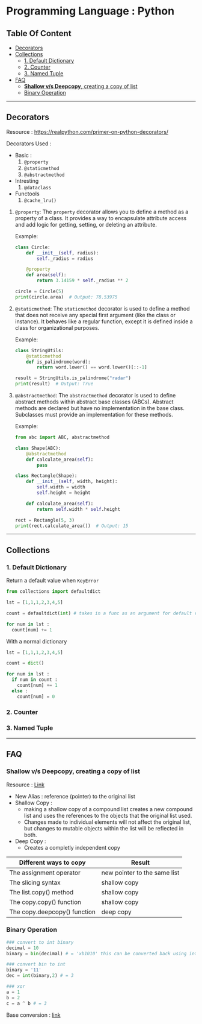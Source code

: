# Programming Language : **Python** 

## Table Of Content <!-- omit from toc -->
- [Decorators](#decorators)
- [Collections](#collections)
  - [1. Default Dictionary](#1-default-dictionary)
  - [2. Counter](#2-counter)
  - [3. Named Tuple](#3-named-tuple)
- [FAQ](#faq)
  - [**Shallow v/s Deepcopy**, creating a copy of list](#shallow-vs-deepcopy-creating-a-copy-of-list)
  - [Binary Operation](#binary-operation)

<hr>

## Decorators 

Resource : https://realpython.com/primer-on-python-decorators/

Decorators Used :
- Basic :
  1. `@property `
  2. `@staticmethod`
  3. `@abstractmethod`
- Intresting
  1. `@dataclass`
- Functools 
  1. `@cache_lru()` 



1. `@property`: The `property` decorator allows you to define a method as a property of a class. It provides a way to encapsulate attribute access and add logic for getting, setting, or deleting an attribute.

    Example:
    ```python
    class Circle:
        def __init__(self, radius):
            self._radius = radius

        @property
        def area(self):
            return 3.14159 * self._radius ** 2

    circle = Circle(5)
    print(circle.area)  # Output: 78.53975
    ```

2. `@staticmethod`: The `staticmethod` decorator is used to define a method that does not receive any special first argument (like the class or instance). It behaves like a regular function, except it is defined inside a class for organizational purposes.

    Example:
    ```python
    class StringUtils:
        @staticmethod
        def is_palindrome(word):
            return word.lower() == word.lower()[::-1]

    result = StringUtils.is_palindrome("radar")
    print(result)  # Output: True
    ```

3. `@abstractmethod`: The `abstractmethod` decorator is used to define abstract methods within abstract base classes (ABCs). Abstract methods are declared but have no implementation in the base class. Subclasses must provide an implementation for these methods.

    Example:
    ```python
    from abc import ABC, abstractmethod

    class Shape(ABC):
        @abstractmethod
        def calculate_area(self):
            pass

    class Rectangle(Shape):
        def __init__(self, width, height):
            self.width = width
            self.height = height

        def calculate_area(self):
            return self.width * self.height

    rect = Rectangle(5, 3)
    print(rect.calculate_area())  # Output: 15
    ```

<hr>

## Collections 

### 1. Default Dictionary 
Return a default value when `KeyError` 

```python 
from collections import defaultdict

lst = [1,1,1,2,3,4,5]

count = defaultdict(int) # takes in a func as an argument for default value

for num in lst : 
  count[num] += 1
```
With a normal dictionary 

```python 
lst = [1,1,1,2,3,4,5]

count = dict()

for num in lst : 
  if num in count :
    count[num] += 1
  else :
    count[num] = 0
```

### 2. Counter 
### 3. Named Tuple

<hr>

## FAQ

### **Shallow v/s Deepcopy**, creating a copy of list 
Resource : [Link](https://www.dataquest.io/blog/python-copy-list/)

- New Alias : reference (pointer) to the original list
- Shallow Copy : 
  - making a shallow copy of a compound list creates a new compound list and uses the references to the objects that the original list used.
  - Changes made to individual elements will not affect the original list, but changes to mutable objects within the list will be reflected in both. 
- Deep Copy : 
  - Creates a completly independent copy

| Different ways to copy      | Result                      |
|---------------------------- | --------------------------- |
| The assignment operator    | new pointer to the same list|
| The slicing syntax         | shallow copy                |
| The list.copy() method     | shallow copy                |
| The copy.copy() function   | shallow copy                |
| The copy.deepcopy() function | deep copy                  |

### Binary Operation

```python
### convert to int binary 
decimal = 10
binary = bin(decimal) # = 'xb1010' this can be converted back using int(binary,2)

### convert bin to int 
binary = '11'
dec = int(binary,2) # = 3

### xor 
a = 1
b = 2
c = a ^ b # = 3
```

Base conversion : [link](https://www.rapidtables.com/convert/number/base-converter.html)
